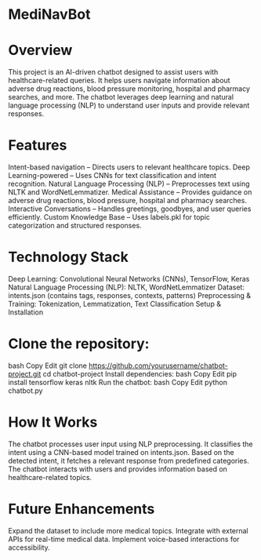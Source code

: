 # MediNavBot
# Overview
This project is an AI-driven chatbot designed to assist users with healthcare-related queries. It helps users navigate information about adverse drug reactions, blood pressure monitoring, hospital and pharmacy searches, and more. The chatbot leverages deep learning and natural language processing (NLP) to understand user inputs and provide relevant responses.

 # Features
Intent-based navigation – Directs users to relevant healthcare topics.
Deep Learning-powered – Uses CNNs for text classification and intent recognition.
Natural Language Processing (NLP) – Preprocesses text using NLTK and WordNetLemmatizer.
Medical Assistance – Provides guidance on adverse drug reactions, blood pressure, hospital and pharmacy searches.
Interactive Conversations – Handles greetings, goodbyes, and user queries efficiently.
Custom Knowledge Base – Uses labels.pkl for topic categorization and structured responses.
# Technology Stack
Deep Learning: Convolutional Neural Networks (CNNs), TensorFlow, Keras
Natural Language Processing (NLP): NLTK, WordNetLemmatizer
Dataset: intents.json (contains tags, responses, contexts, patterns)
Preprocessing & Training: Tokenization, Lemmatization, Text Classification
Setup & Installation
# Clone the repository:
bash
Copy
Edit
git clone https://github.com/yourusername/chatbot-project.git
cd chatbot-project
Install dependencies:
bash
Copy
Edit
pip install tensorflow keras nltk
Run the chatbot:
bash
Copy
Edit
python chatbot.py
# How It Works
The chatbot processes user input using NLP preprocessing.
It classifies the intent using a CNN-based model trained on intents.json.
Based on the detected intent, it fetches a relevant response from predefined categories.
The chatbot interacts with users and provides information based on healthcare-related topics.
# Future Enhancements
Expand the dataset to include more medical topics.
Integrate with external APIs for real-time medical data.
Implement voice-based interactions for accessibility.


